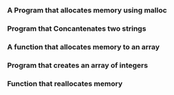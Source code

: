 ### A Program that allocates memory using malloc
### Program that Concantenates two strings
### A function that allocates memory to an array
### Program that creates an array of integers
### Function that reallocates memory
